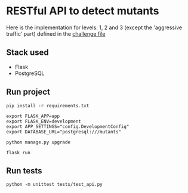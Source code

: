 # RESTful API to detect mutants

Here is the implementation for levels: 1, 2 and 3 (except the 'aggressive traffic' part) defined in the [challenge file](https://github.com/mgaligniana/mutants/blob/master/CHALLENGE.pdf)

## Stack used
* Flask
* PostgreSQL

## Run project

```
pip install -r requirements.txt
```

```
export FLASK_APP=app
export FLASK_ENV=development
export APP_SETTINGS="config.DevelopmentConfig"
export DATABASE_URL="postgresql:///mutants"
```

```
python manage.py upgrade
```

```
flask run
```

## Run tests

```
python -m unittest tests/test_api.py
```
